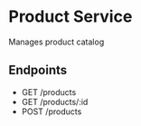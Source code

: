 ﻿# Product Service
Manages product catalog

## Endpoints  
- GET /products
- GET /products/:id
- POST /products
